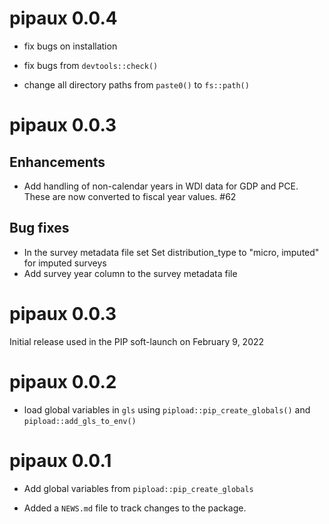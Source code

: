 # pipaux 0.0.4

* fix bugs on installation

* fix bugs from `devtools::check()`

* change all directory paths from `paste0()` to `fs::path()`

# pipaux 0.0.3

## Enhancements

* Add handling of non-calendar years in WDI data for GDP and PCE. These are now converted to fiscal year values. #62

## Bug fixes
 
* In the survey metadata file set Set distribution_type to "micro, imputed" for imputed surveys  
* Add survey year column to the survey metadata file 
# pipaux 0.0.3

Initial release used in the PIP soft-launch on February 9, 2022
# pipaux 0.0.2

* load global variables in `gls` using `pipload::pip_create_globals()` and `pipload::add_gls_to_env()`

# pipaux 0.0.1

* Add global variables from `pipload::pip_create_globals`

* Added a `NEWS.md` file to track changes to the package.

